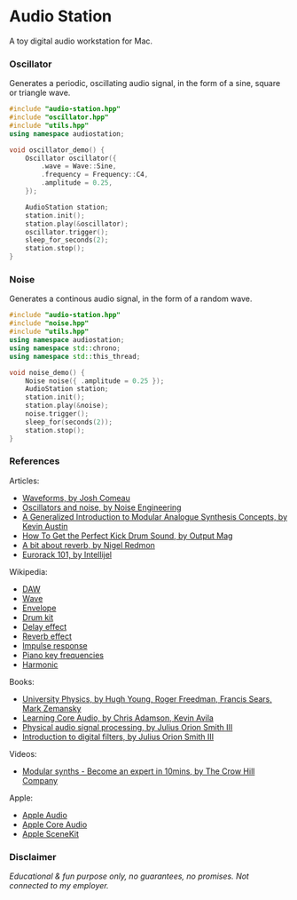# Audio Station

A toy digital audio workstation for Mac.

### Oscillator

Generates a periodic, oscillating audio signal, in the form of a sine, square or triangle wave.

```cpp
#include "audio-station.hpp"
#include "oscillator.hpp"
#include "utils.hpp"
using namespace audiostation;

void oscillator_demo() {    
    Oscillator oscillator({
        .wave = Wave::Sine,
        .frequency = Frequency::C4,
        .amplitude = 0.25,
    });

    AudioStation station;
    station.init();
    station.play(&oscillator);
    oscillator.trigger();
    sleep_for_seconds(2);
    station.stop();
}
```


### Noise

Generates a continous audio signal, in the form of a random wave.

```cpp
#include "audio-station.hpp"
#include "noise.hpp"
#include "utils.hpp"
using namespace audiostation;
using namespace std::chrono;
using namespace std::this_thread;

void noise_demo() {    
    Noise noise({ .amplitude = 0.25 });
    AudioStation station;
    station.init();
    station.play(&noise);
    noise.trigger();
    sleep_for(seconds(2));   
    station.stop();
}
```


### References

Articles:
- [Waveforms, by Josh Comeau](https://pudding.cool/2018/02/waveforms/)
- [Oscillators and noise, by Noise Engineering](https://noiseengineering.us/blogs/loquelic-literitas-the-blog/getting-started-oscillators-and-noise)
- [A Generalized Introduction to Modular Analogue Synthesis Concepts, by Kevin Austin](https://econtact.ca/17_4/austin_synthesis.html)
- [How To Get the Perfect Kick Drum Sound, by Output Mag](https://output.com/blog/get-perfect-kick-drum)
- [A bit about reverb, by Nigel Redmon](https://www.earlevel.com/main/1997/01/19/a-bit-about-reverb/)
- [Eurorack 101, by Intellijel](https://intellijel.com/support/eurorack-101/)

Wikipedia:
- [DAW](https://en.wikipedia.org/wiki/Digital_audio_workstation)
- [Wave](https://en.wikipedia.org/wiki/wave)
- [Envelope](https://en.wikipedia.org/wiki/Envelope_(music))
- [Drum kit](https://en.wikipedia.org/wiki/Drum_kit)
- [Delay effect](https://en.wikipedia.org/wiki/Delay_(audio_effect))
- [Reverb effect](https://en.wikipedia.org/wiki/Reverb_effect)
- [Impulse response](https://en.wikipedia.org/wiki/Impulse_response)
- [Piano key frequencies](https://en.wikipedia.org/wiki/Piano_key_frequencies)
- [Harmonic](https://en.wikipedia.org/wiki/Harmonic)

Books:
- [University Physics, by Hugh Young, Roger Freedman, Francis Sears, Mark Zemansky](https://en.wikipedia.org/wiki/University_Physics)
- [Learning Core Audio, by Chris Adamson, Kevin Avila](https://www.oreilly.com/library/view/learning-core-audio/9780321636973/)
- [Physical audio signal processing, by Julius Orion Smith III](https://ccrma.stanford.edu/~jos/pasp/pasp.html)
- [Introduction to digital filters, by Julius Orion Smith III](https://ccrma.stanford.edu/~jos/filters/)

Videos:
- [Modular synths - Become an expert in 10mins, by The Crow Hill Company](https://www.youtube.com/watch?v=umkTjJ-Z6fs)

Apple:
- [Apple Audio](https://developer.apple.com/audio/)
- [Apple Core Audio](https://developer.apple.com/library/archive/documentation/MusicAudio/Conceptual/CoreAudioOverview)
- [Apple SceneKit](https://developer.apple.com/documentation/scenekit)


### Disclaimer

_Educational & fun purpose only, no guarantees, no promises. Not connected to my employer._
